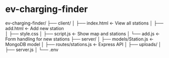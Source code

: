 # ev-charging-finder
ev-charging-finder/
├── client/
│   ├── index.html             ← View all stations
│   ├── add.html               ← Add new station      
│   ├── style.css
│   ├── script.js              ← Show map and stations
│   └── add.js                 ← Form handling for new stations
├── server/
│   ├── models/Station.js      ← MongoDB model
│   ├── routes/stations.js     ← Express API
│   ├── uploads/
│   ├── server.js
│   └── .env
